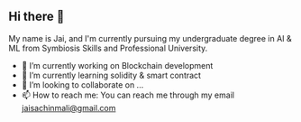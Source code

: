 ## Hi there 👋

My name is Jai, and I'm currently pursuing my undergraduate degree in AI & ML from Symbiosis Skills and Professional University. 

- 🔭 I’m currently working on Blockchain development 
- 🌱 I’m currently learning solidity & smart contract
- 🤝 I’m looking to collaborate on ...
- 📫 How to reach me: You can reach me through my email jaisachinmali@gmail.com
<!--
**Jaismali/Jaismali** is a ✨ _special_ ✨ repository because its `README.md` (this file) appears on your GitHub profile.

Here are some ideas to get you started:

- 🔭 I’m currently working on ...
- 🌱 I’m currently learning ...
- 👯 I’m looking to collaborate on ...
- 🤔 I’m looking for help with ...
- 💬 Ask me about ...
- 📫 How to reach me: ...
- 😄 Pronouns: ...
- ⚡ Fun fact: ...
-->
